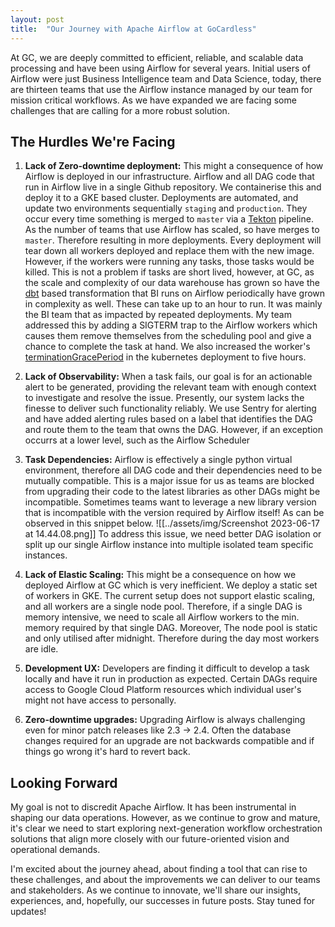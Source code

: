 ```yaml
---
layout: post
title:  "Our Journey with Apache Airflow at GoCardless"
---
```


At GC, we are deeply committed to efficient, reliable, and scalable data processing and have been using Airflow for several years. Initial users of Airflow were just Business Intelligence team and Data Science, today, there are thirteen teams that use the Airflow instance managed by our team for mission critical workflows. As we have expanded we are facing some challenges that are calling for a more robust solution.

## The Hurdles We're Facing

1. **Lack of Zero-downtime deployment:** This might a consequence of how Airflow is deployed in our infrastructure. Airflow and all DAG code that run in Airflow live in a single Github repository. We containerise this and deploy it to a GKE based cluster. Deployments are automated, and update two environments sequentially `staging` and `production`. They occur every time something is merged to `master` via a [Tekton](https://tekton.dev/) pipeline. As the number of teams that use Airflow has scaled, so have merges to `master`. Therefore resulting in more deployments. Every deployment will tear down all workers deployed and replace them with the new image. However, if the workers were running any tasks, those tasks would be killed. This is not a problem if tasks are short lived, however, at GC, as the scale and complexity of our data warehouse has grown so have the [dbt](https://www.getdbt.com/) based transformation that BI runs on Airflow periodically have grown in complexity as well. These can take up to an hour to run. It was mainly the BI team that as impacted by repeated deployments. My team addressed this by adding a SIGTERM trap to the Airflow workers which causes them remove themselves from the scheduling pool and give a chance to complete the task at hand. We also increased the worker's [terminationGracePeriod](https://cloud.google.com/blog/products/containers-kubernetes/kubernetes-best-practices-terminating-with-grace) in the kubernetes deployment to five hours.
    
1. **Lack of Observability:** When a task fails, our goal is for an actionable alert to be generated, providing the relevant team with enough context to investigate and resolve the issue. Presently, our system lacks the finesse to deliver such functionality reliably. We use Sentry for alerting and have added alerting rules based on a label that identifies the DAG and route them to the team that owns the DAG. However, if an exception occurrs at a lower level, such as the Airflow Scheduler
    
1. **Task Dependencies:** Airflow is effectively a single python virtual environment, therefore all DAG code and their dependencies need to be mutually compatible. This is a major issue for us as teams are blocked from upgrading their code to the latest libraries as other DAGs might be incompatible. Sometimes teams want to leverage a new library version that is incompatible with the version required by Airflow itself! As can be observed in this snippet below. ![[../assets/img/Screenshot 2023-06-17 at 14.44.08.png]]
    To address this issue, we need better DAG isolation or split up our single Airflow instance into multiple isolated team specific instances.
    
1. **Lack of Elastic Scaling:** This might be a consequence on how we deployed Airflow at GC which is very inefficient. We deploy a static set of workers in GKE. The current setup does not support elastic scaling, and all workers are a single node pool. Therefore, if a single DAG is memory intensive, we need to scale all Airflow workers to the min. memory required by that single DAG. Moreover, The node pool is static and only utilised after midnight. Therefore during the day most workers are idle.
    
1. **Development UX:** Developers are finding it difficult to develop a task locally and have it run in production as expected. Certain DAGs require access to Google Cloud Platform resources which individual user's might not have access to personally.
    
1. **Zero-downtime upgrades:**  Upgrading Airflow is always challenging even for minor patch releases like 2.3 -> 2.4. Often the database changes required for an upgrade are not backwards compatible and if things go wrong it's hard to revert back.
    

## Looking Forward

My goal is not to discredit Apache Airflow. It has been instrumental in shaping our data operations. However, as we continue to grow and mature, it's clear we need to start exploring next-generation workflow orchestration solutions that align more closely with our future-oriented vision and operational demands.

I'm excited about the journey ahead, about finding a tool that can rise to these challenges, and about the improvements we can deliver to our teams and stakeholders. As we continue to innovate, we'll share our insights, experiences, and, hopefully, our successes in future posts. Stay tuned for updates!
